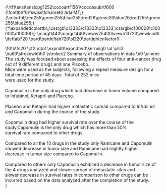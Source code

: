 {\rtf1\ansi\ansicpg1252\cocoartf1561\cocoasubrtf600
{\fonttbl\f0\fswiss\fcharset0 ArialMT;}
{\colortbl;\red255\green255\blue255;\red26\green26\blue26;\red255\green255\blue255;}
{\*\expandedcolortbl;;\cssrgb\c13333\c13333\c13333;\cssrgb\c100000\c100000\c100000;}
\margl1440\margr1440\vieww25400\viewh13720\viewkind0
\deftab720
\pard\pardeftab720\sl220\partightenfactor0

\f0\b\fs20 \cf2 \cb3 \expnd0\expndtw0\kerning0
\ul \ulc2 \outl0\strokewidth0 \strokec2 Summary of observations in data
\b0 \ulnone \
The study was focused about assessing the effects of four anti-cancer drug out of 9 different drugs and one Placebo.\
Mice were used as the subjects, following a repeat measure design for a total time period of 45 days. Total of 252 mice\
were used for the study.\
\
Capomulin is the only drug which had decrease in tumor volume compared to Infubinol, Ketapril and Placebo.\
\
Placebo and Ketapril had higher metastatic spread compared to Infubinol and Capomulin during the course of the study.\
\
Capomulin drug had higher survival rate over the course of the study.Capomulin is the only drug which has more than 50%\
survival rate compared to other drugs.\
\
Compared to all the 10 drugs in the study only Ramicane and Capomulin showed decrease in tumor size and Ramicane had slightly higher\
decrease in tumor size compared to Capomulin.\
\
Compared to others only Capomulin exhibited a decrease in tumor size of the 4 drugs analyzed and slower spread of metastatic sites and\
slower decrease in survival rates in comparison to other drugs can be incurred based on the data analyzed after the completion of the study.\
}